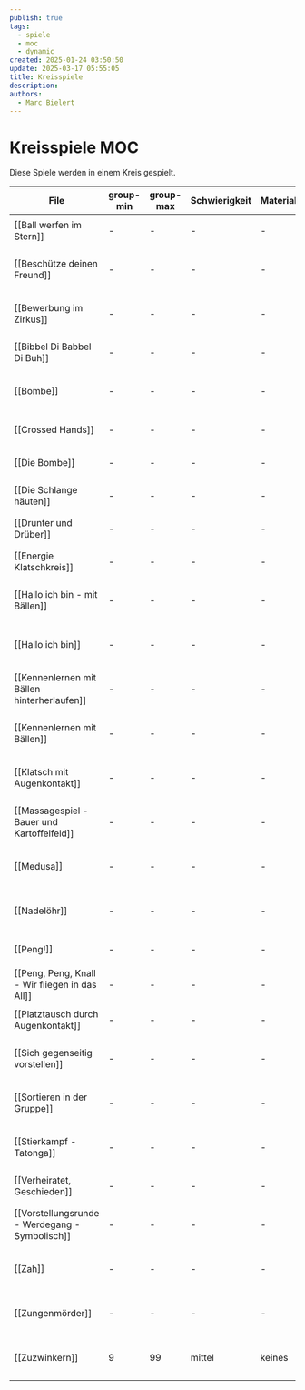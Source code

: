 ```yaml
---
publish: true
tags:
  - spiele
  - moc
  - dynamic
created: 2025-01-24 03:50:50
update: 2025-03-17 05:55:05
title: Kreisspiele
description: 
authors:
  - Marc Bielert
---
```


# Kreisspiele MOC

Diese Spiele werden in einem Kreis gespielt.

<!-- QueryToSerialize: Table group-min, group-max, Schwierigkeit, Material, Spieldauer, category FROM #spiele AND "docs" WHERE contains(category, "kreisspiel") -->
<!-- SerializedQuery: Table group-min, group-max, Schwierigkeit, Material, Spieldauer, category FROM #spiele AND "docs" WHERE contains(category, "kreisspiel") -->

| File                                                                                               | group-min | group-max | Schwierigkeit | Material | Spieldauer | category                                          |
| -------------------------------------------------------------------------------------------------- | --------- | --------- | ------------- | -------- | ---------- | ------------------------------------------------- |
| [[Ball werfen im Stern]]                                             | \-        | \-        | \-            | \-       | \-         | <ul><li>kreisspiel</li></ul>                      |
| [[Beschütze deinen Freund]]                                       | \-        | \-        | \-            | \-       | \-         | <ul><li>action</li><li>kreisspiel</li></ul>       |
| [[Bewerbung im Zirkus]]                                               | \-        | \-        | \-            | \-       | \-         | <ul><li>cool-down</li><li>kreisspiel</li></ul>    |
| [[Bibbel Di Babbel Di Buh]]                                       | \-        | \-        | \-            | \-       | \-         | <ul><li>kreisspiel</li></ul>                      |
| [[Bombe]]                                                                           | \-        | \-        | \-            | \-       | \-         | <ul><li>action</li><li>kreisspiel</li></ul>       |
| [[Crossed Hands]]                                                           | \-        | \-        | \-            | \-       | \-         | <ul><li>kreisspiel</li></ul>                      |
| [[Die Bombe]]                                                                   | \-        | \-        | \-            | \-       | \-         | <ul><li>kreisspiel</li></ul>                      |
| [[Die Schlange häuten]]                                               | \-        | \-        | \-            | \-       | \-         | <ul><li>kreisspiel</li></ul>                      |
| [[Drunter und Drüber]]                                                 | \-        | \-        | \-            | \-       | \-         | <ul><li>kreisspiel</li></ul>                      |
| [[Energie Klatschkreis]]                                             | \-        | \-        | \-            | \-       | \-         | <ul><li>kreisspiel</li></ul>                      |
| [[Hallo ich bin - mit Bällen]]                                 | \-        | \-        | \-            | \-       | \-         | <ul><li>kennenlernen</li><li>kreisspiel</li></ul> |
| [[Hallo ich bin]]                                                           | \-        | \-        | \-            | \-       | \-         | <ul><li>kennenlernen</li><li>kreisspiel</li></ul> |
| [[Kennenlernen mit Bällen hinterherlaufen]]       | \-        | \-        | \-            | \-       | \-         | <ul><li>kennenlernen</li><li>kreisspiel</li></ul> |
| [[Kennenlernen mit Bällen]]                                       | \-        | \-        | \-            | \-       | \-         | <ul><li>kennenlernen</li><li>kreisspiel</li></ul> |
| [[Klatsch mit Augenkontakt]]                                     | \-        | \-        | \-            | \-       | \-         | <ul><li>cool-down</li><li>kreisspiel</li></ul>    |
| [[Massagespiel - Bauer und Kartoffelfeld]]         | \-        | \-        | \-            | \-       | \-         | <ul><li>kreisspiel</li><li>cool-down</li></ul>    |
| [[Medusa]]                                                                         | \-        | \-        | \-            | \-       | \-         | <ul><li>kreisspiel</li><li>cool-down</li></ul>    |
| [[Nadelöhr]]                                                                     | \-        | \-        | \-            | \-       | \-         | <ul><li>kreisspiel</li><li>cool-down</li></ul>    |
| [[Peng!]]                                                                           | \-        | \-        | \-            | \-       | \-         | <ul><li>kreisspiel</li></ul>                      |
| [[Peng, Peng, Knall - Wir fliegen in das All]] | \-        | \-        | \-            | \-       | \-         | <ul><li>kreisspiel</li></ul>                      |
| [[Platztausch durch Augenkontakt]]                         | \-        | \-        | \-            | \-       | \-         | <ul><li>kreisspiel</li></ul>                      |
| [[Sich gegenseitig vorstellen]]                               | \-        | \-        | \-            | \-       | \-         | <ul><li>kennenlernen</li><li>kreisspiel</li></ul> |
| [[Sortieren in der Gruppe]]                                       | \-        | \-        | \-            | \-       | \-         | <ul><li>Kooperation</li><li>kreisspiel</li></ul>  |
| [[Stierkampf - Tatonga]]                                             | \-        | \-        | \-            | \-       | \-         | <ul><li>action</li><li>kreisspiel</li></ul>       |
| [[Verheiratet, Geschieden]]                                       | \-        | \-        | \-            | \-       | \-         | <ul><li>kreisspiel</li></ul>                      |
| [[Vorstellungsrunde - Werdegang - Symbolisch]] | \-        | \-        | \-            | \-       | \-         | <ul><li>kennenlernen</li><li>kreisspiel</li></ul> |
| [[Zah]]                                                                               | \-        | \-        | \-            | \-       | \-         | <ul><li>action</li><li>kreisspiel</li></ul>       |
| [[Zungenmörder]]                                                             | \-        | \-        | \-            | \-       | \-         | <ul><li>cool-down</li><li>kreisspiel</li></ul>    |
| [[Zuzwinkern]]                                                                 | 9         | 99        | mittel        | keines   | 7          | <ul><li>action</li><li>kreisspiel</li></ul>       |
<!-- SerializedQuery END -->
